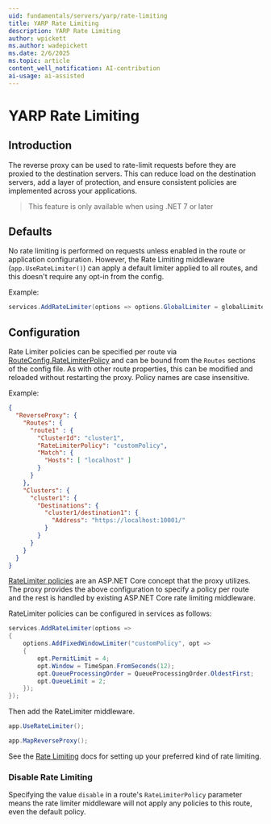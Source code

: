 ```yaml
---
uid: fundamentals/servers/yarp/rate-limiting
title: YARP Rate Limiting
description: YARP Rate Limiting
author: wpickett
ms.author: wadepickett
ms.date: 2/6/2025
ms.topic: article
content_well_notification: AI-contribution
ai-usage: ai-assisted
---
```


# YARP Rate Limiting

## Introduction
The reverse proxy can be used to rate-limit requests before they are proxied to the destination servers. This can reduce load on the destination servers, add a layer of protection, and ensure consistent policies are implemented across your applications.

> This feature is only available when using .NET 7 or later

## Defaults

No rate limiting is performed on requests unless enabled in the route or application configuration. However, the Rate Limiting middleware (`app.UseRateLimiter()`) can apply a default limiter applied to all routes, and this doesn't require any opt-in from the config.

Example:
```csharp
services.AddRateLimiter(options => options.GlobalLimiter = globalLimiter);
```

## Configuration
Rate Limiter policies can be specified per route via [RouteConfig.RateLimiterPolicy](xref:Yarp.ReverseProxy.Configuration.RouteConfig) and can be bound from the `Routes` sections of the config file. As with other route properties, this can be modified and reloaded without restarting the proxy. Policy names are case insensitive.

Example:
```json
{
  "ReverseProxy": {
    "Routes": {
      "route1" : {
        "ClusterId": "cluster1",
        "RateLimiterPolicy": "customPolicy",
        "Match": {
          "Hosts": [ "localhost" ]
        }
      }
    },
    "Clusters": {
      "cluster1": {
        "Destinations": {
          "cluster1/destination1": {
            "Address": "https://localhost:10001/"
          }
        }
      }
    }
  }
}
```

[RateLimiter policies](/aspnet/core/performance/rate-limit) are an ASP.NET Core concept that the proxy utilizes. The proxy provides the above configuration to specify a policy per route and the rest is handled by existing ASP.NET Core rate limiting middleware.

RateLimiter policies can be configured in services as follows:
```csharp
services.AddRateLimiter(options =>
{
    options.AddFixedWindowLimiter("customPolicy", opt =>
    {
        opt.PermitLimit = 4;
        opt.Window = TimeSpan.FromSeconds(12);
        opt.QueueProcessingOrder = QueueProcessingOrder.OldestFirst;
        opt.QueueLimit = 2;
    });
});
```

Then add the RateLimiter middleware.

```csharp
app.UseRateLimiter();

app.MapReverseProxy();
```

See the [Rate Limiting](/aspnet/core/performance/rate-limit) docs for setting up your preferred kind of rate limiting.

### Disable Rate Limiting

Specifying the value `disable` in a route's `RateLimiterPolicy` parameter means the rate limiter middleware will not apply any policies to this route, even the default policy.
